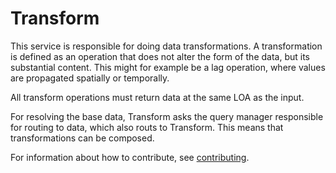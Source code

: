 
# Transform

This service is responsible for doing data transformations. A transformation is
defined as an operation that does not alter the form of the data, but its
substantial content. This might for example be a lag operation, where values
are propagated spatially or temporally.

All transform operations must return data at the same LOA as the input.

For resolving the base data, Transform asks the query manager responsible for
routing to data, which also routs to Transform. This means that transformations
can be composed.

For information about how to contribute, see [contributing](https://www.github.com/prio-data/contributing).
